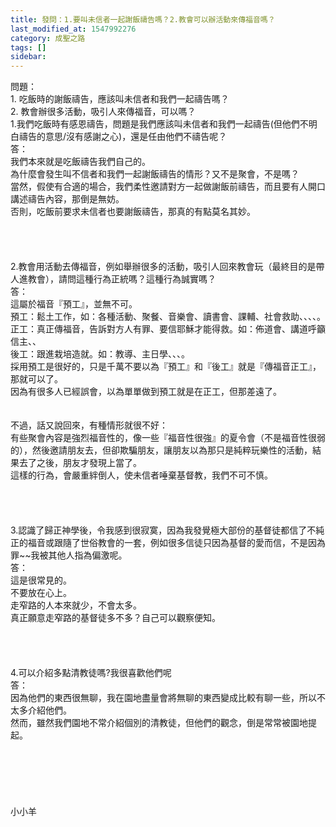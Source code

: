 ```yaml
---
title: 發問：1.要叫未信者一起謝飯禱告嗎？2.教會可以辦活動來傳福音嗎？
last_modified_at: 1547992276
category: 成聖之路
tags: []
sidebar: 
---
```


<p>問題：<br/>1.	吃飯時的謝飯禱告，應該叫未信者和我們一起禱告嗎？<br/>2.	教會辦很多活動，吸引人來傳福音，可以嗎？<br/><!--more-->1.我們吃飯時有感恩禱告，問題是我們應該叫未信者和我們一起禱告(但他們不明白禱告的意思/沒有感謝之心)，還是任由他們不禱告呢？<br/>答：<br/>我們本來就是吃飯禱告我們自己的。<br/>為什麼會發生叫不信者和我們一起謝飯禱告的情形？又不是聚會，不是嗎？<br/>當然，假使有合適的場合，我們柔性邀請對方一起做謝飯前禱告，而且要有人開口講述禱告內容，那倒是無妨。<br/>否則，吃飯前要求未信者也要謝飯禱告，那真的有點莫名其妙。<br/> <br/><br/><br/><br/>2.教會用活動去傳福音，例如舉辦很多的活動，吸引人回來教會玩（最終目的是帶人進教會），請問這種行為正統嗎？這種行為誠實嗎？<br/>答：<br/>這屬於福音『預工』，並無不可。<br/>預工：鬆土工作，如：各種活動、聚餐、音樂會、讀書會、課輔、社會救助、、、、。<br/>正工：真正傳福音，告訴對方人有罪、要信耶穌才能得救。如：佈道會、講道呼籲信主、、<br/>後工：跟進栽培造就。如：教導、主日學、、、。<br/>採用預工是很好的，只是千萬不要以為『預工』和『後工』就是『傳福音正工』，那就可以了。<br/>因為有很多人已經誤會，以為單單做到預工就是在正工，但那差遠了。<br/><br/><br/>不過，話又說回來，有種情形就很不好：<br/>有些聚會內容是強烈福音性的，像一些『福音性很強』的夏令會（不是福音性很弱的），然後邀請朋友去，但卻欺騙朋友，讓朋友以為那只是純粹玩樂性的活動，結果去了之後，朋友才發現上當了。<br/>這樣的行為，會嚴重絆倒人，使未信者唾棄基督教，我們不可不慎。<br/><br/> <br/><br/><br/>3.認識了歸正神學後，令我感到很寂寞，因為我發覺極大部份的基督徒都信了不純正的福音或跟隨了世俗教會的一套，例如很多信徒只因為基督的愛而信，不是因為罪~~我被其他人指為偏激呢。<br/>答：<br/>這是很常見的。<br/>不要放在心上。<br/>走窄路的人本來就少，不會太多。<br/>真正願意走窄路的基督徒多不多？自己可以觀察便知。<br/> <br/><br/><br/><br/>4.可以介紹多點清教徒嗎?我很喜歡他們呢<br/>答：<br/>因為他們的東西很無聊，我在園地盡量會將無聊的東西變成比較有聊一些，所以不太多介紹他們。<br/>然而，雖然我們園地不常介紹個別的清教徒，但他們的觀念，倒是常常被園地提起。<br/><br/><br/><br/><br/><br/><br/>小小羊<br/><br/><br/><br/><br/><br/><br/> <br/>
</p>